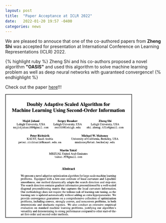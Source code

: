 ```yaml
---
layout: post
title:  "Paper Acceptance at ICLR 2022"
date:   2022-01-20 19:57 -0400
categories: news
---
```

<style>
.center {
  display: block;
  margin-left: auto;
  margin-right: auto;
  width: 50%;
}
img {
  border: 2px solid #555;
}
</style>
<script src="https://kit.fontawesome.com/7812f4f196.js" crossorigin="anonymous"></script>

We are pleased to annouce that one of the co-authored papers from <b>Zheng Shi</b> <a href="https://www.linkedin.com/in/zhengmartinshi/"><i class="fab fa-linkedin"></i></a><a href="https://coral.ise.lehigh.edu/zhs310/"><i class="fas fa-home"></i></a> was accepted for presentation at International Conference on Learning Representations (ICLR) 2022. 

{% highlight ruby %} 
Zheng Shi and his co-authors proposed a novel algorithm <b>"OASIS"</b> and used this algorithm to solve machine learning problem as well as deep neural networks with guaranteed convergence!
{% endhighlight %}

Check out the paper <a href="https://arxiv.org/abs/2109.05198">here</a>!!!


<img src="/blogpics/paper.jpg" alt="" style="width:80%;">


